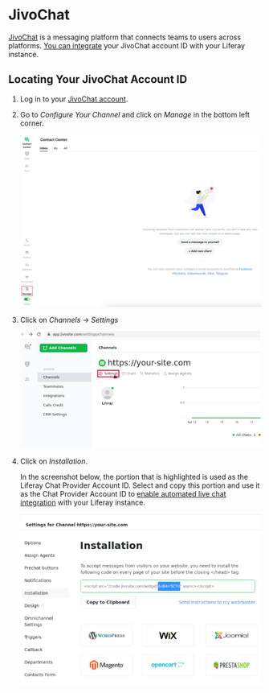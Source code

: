 # JivoChat

[JivoChat](https://jivochat.com/) is a messaging platform that connects teams to users across platforms. [You can integrate](../enabling-automated-live-chat-systems.md) your JivoChat account ID  with your Liferay instance.

## Locating Your JivoChat Account ID

1. Log in to your [JivoChat account](https://app.jivosite.com/).

2. Go to _Configure Your Channel_ and click on *Manage* in the bottom left corner. 

    ![Go to Configure Your Channel and click on Manage in the bottom left corner.](./jivochat/images/01.png)

3. Click on *Channels* &rarr; *Settings*

    ![Click on Channels and then click on Settings.](./jivochat/images/02.png)

4. Click on *Installation*.

    In the screenshot below, the portion that is highlighted is used as the Liferay Chat Provider Account ID.  Select and copy this portion and use it as the Chat Provider Account ID to [enable automated live chat integration](../enabling-automated-live-chat-systems.md) with your Liferay instance.

    ![Copy this portion of the Liferay Chat Provider Account ID to use as the Chat Provider Id.](./jivochat/images/03.png)
